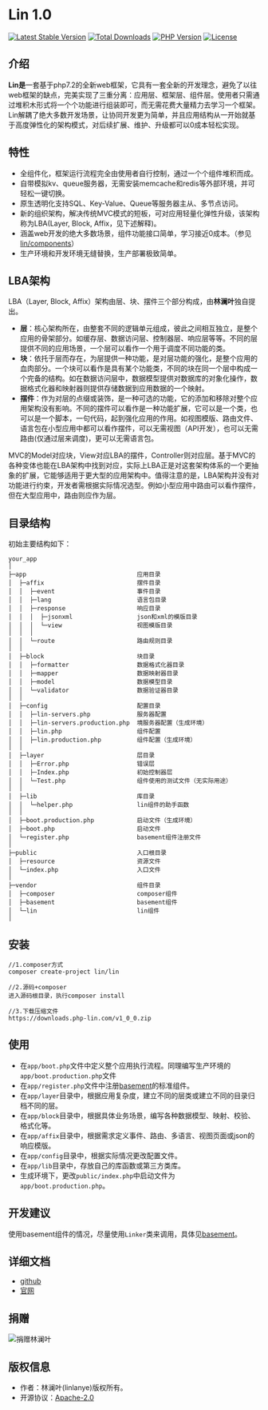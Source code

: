 # Lin 1.0
[![Latest Stable Version](https://poser.pugx.org/lin/lin/v/stable)](https://packagist.org/packages/lin/lin)
[![Total Downloads](https://poser.pugx.org/lin/lin/downloads)](https://packagist.org/packages/lin/lin)
[![PHP Version](https://img.shields.io/badge/php-%3E%3D7.2-8892BF.svg)](http://www.php.net/)
[![License](https://poser.pugx.org/lin/lin/license)](https://packagist.org/packages/lin/lin)

## 介绍

**Lin是**一套基于php7.2的全新web框架，它具有一套全新的开发理念，避免了以往web框架的缺点，完美实现了三重分离：应用层、框架层、组件层。使用者只需通过堆积木形式将一个个功能进行组装即可，而无需花费大量精力去学习一个框架。Lin解耦了绝大多数开发场景，让协同开发更为简单，并且应用结构从一开始就基于高度弹性化的架构模式，对后续扩展、维护、升级都可以0成本轻松实现。

## 特性

* 全组件化，框架运行流程完全由使用者自行控制，通过一个个组件堆积而成。
* 自带模拟kv、queue服务器，无需安装memcache和redis等外部环境，并可轻松一键切换。
* 原生透明化支持SQL、Key-Value、Queue等服务器主从、多节点访问。
* 新的组织架构，解决传统MVC模式的短板，可对应用轻量化弹性升级，该架构称为LBA(Layer, Block, Affix，见下述解释)。
* 涵盖web开发的绝大多数场景，组件功能接口简单，学习接近0成本。（参见[lin/components](http://github.com/linlanye/lin-components)）
* 生产环境和开发环境无缝替换，生产部署极致简单。


## LBA架构

LBA（Layer, Block, Affix）架构由层、块、摆件三个部分构成，由**林澜叶**独自提出。

* **层**：核心架构所在，由整套不同的逻辑单元组成，彼此之间相互独立，是整个应用的骨架部分。如缓存层、数据访问层、控制器层、响应层等等。不同的层提供不同的应用场景，一个层可以看作一个用于调度不同功能的类。
* **块**：依托于层而存在，为层提供一种功能，是对层功能的强化，是整个应用的血肉部分。一个块可以看作是具有某个功能类，不同的块在同一个层中构成一个完备的结构。如在数据访问层中，数据模型提供对数据库的对象化操作，数据格式化器和映射器则提供存储数据到应用数据的一个映射。
* **摆件**：作为对层的点缀或装饰，是一种可选的功能，它的添加和移除对整个应用架构没有影响。不同的摆件可以看作是一种功能扩展，它可以是一个类，也可以是一个脚本，一句代码，起到强化应用的作用。如视图模版、路由文件、语言包在小型应用中都可以看作摆件，可以无需视图（API开发），也可以无需路由(仅通过层来调度)，更可以无需语言包。

MVC的Model对应块，View对应LBA的摆件，Controller则对应层。基于MVC的各种变体也能在LBA架构中找到对应，实际上LBA正是对这套架构体系的一个更抽象的扩展，它能够适用于更大型的应用架构中。值得注意的是，LBA架构并没有对功能进行约束，开发者需根据实际情况选型。例如小型应用中路由可以看作摆件，但在大型应用中，路由则应作为层。

## 目录结构

初始主要结构如下：
~~~
your_app
│
├─app                               应用目录
│  ├─affix                          摆件目录
│  │  ├─event                       事件目录
│  │  ├─lang      	                语言包目录
│  │  ├─response                    响应目录
│  │  │  ├─jsonxml                  json和xml的模版目录
│  │  │  └─view                     视图模版目录
│  │  │
│  │  └─route                       路由规则目录
│  │
│  ├─block                          块目录
│  │  ├─formatter                   数据格式化器目录
│  │  ├─mapper                      数据映射器目录
│  │  ├─model                       数据模型目录
│  │  └─validator                   数据验证器目录
│  │
│  ├─config                         配置目录
│  │  ├─lin-servers.php  		    服务器配置
│  │  ├─lin-servers.production.php  境服务器配置（生成环境）
│  │  ├─lin.php                     组件配置
│  │  ├─lin.production.php          组件配置（生成环境）
│  │
│  ├─layer                          层目录
│  │  ├─Error.php                   错误层
│  │  ├─Index.php                   初始控制器层
│  │  └─Test.php                    组件使用的测试文件（无实际用途）
│  │
│  ├─lib                            库目录
│  │  └─helper.php                  lin组件的助手函数
│  │
│  ├─boot.production.php            启动文件（生成环境）
│  ├─boot.php                       启动文件
│  └─register.php                   basement组件注册文件
│
├─public                            入口根目录
│  ├─resource                       资源文件
│  └─index.php                      入口文件
│
├─vendor                            组件目录
│  ├─composer                       composer组件
│  ├─basement                       basement组件
│  └─lin                            lin组件
│
~~~


## 安装

```
//1.composer方式
composer create-project lin/lin

//2.源码+composer
进入源码根目录，执行composer install

//3.下载压缩文件
https://downloads.php-lin.com/v1_0_0.zip
```


## 使用

* 在`app/boot.php`文件中定义整个应用执行流程。同理编写生产环境的`app/boot.production.php`文件
* 在`app/register.php`文件中注册[basement](http://github.com/linlanye/basement)的标准组件。
* 在`app/layer`目录中，根据应用复杂度，建立不同的层类或建立不同的目录归档不同的层。
* 在`app/block`目录中，根据具体业务场景，编写各种数据模型、映射、校验、格式化等。
* 在`app/affix`目录中，根据需求定义事件、路由、多语言、视图页面或json的响应模版。
* 在`app/config`目录中，根据实际情况更改配置文件。
* 在`app/lib`目录中，存放自己的库函数或第三方类库。
* 生成环境下，更改`public/index.php`中启动文件为`app/boot.production.php`。


## 开发建议
使用basement组件的情况，尽量使用`Linker`类来调用，具体见[basement](http://github.com/linlanye/basement)。


## 详细文档
* [github](https://github.com/linlanye/lin-docs)
* [官网](https://docs.lin-php.com)

## 捐赠
![捐赠林澜叶](https://img.lin-php.com/donations.png)

## 版权信息
* 作者：林澜叶(linlanye)版权所有。
* 开源协议：[Apache-2.0](LICENSE)
